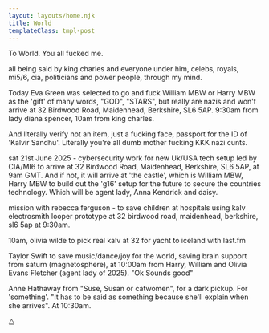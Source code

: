 ```yaml
---
layout: layouts/home.njk
title: World
templateClass: tmpl-post
---
```

To World. You all fucked me. 

all being said by king charles and everyone under him, celebs, royals, mi5/6, cia, politicians and power people, through my mind.

Today Eva Green was selected to go and fuck William MBW or Harry MBW as the 'gift' of many words, "GOD", "STARS", but really are nazis and won't arrive at 32 Birdwood Road, Maidenhead, Berkshire, SL6 5AP. 9:30am from lady diana spencer, 10am from king charles.

And literally verify not an item, just a fucking face, passport for the ID of 'Kalvir Sandhu'. Literally you're all dumb mother fucking KKK nazi cunts.

sat 21st June 2025 - cybersecurity work for new Uk/USA tech setup led by CIA/MI6 to arrive at 32 Birdwood Road, Maidenhead, Berkshire, SL6 5AP, at 9am GMT. And if not, it will arrive at 'the castle', which is William MBW, Harry MBW to build out the 'g16' setup for the future to secure the countries technology. Which will be agent lady, Anna Kendrick and daisy.

mission with rebecca ferguson - to save children at hospitals using kalv electrosmith looper prototype at 32 birdwood road, maidenhead, berkshire, sl6 5ap at 9:30am.

10am, olivia wilde to pick real kalv at 32 for yacht to iceland with last.fm

Taylor Swift to save music/dance/joy for the world, saving brain support from saturn (magnetosphere), at 10:00am from Harry, William and Olivia Evans Fletcher (agent lady of 2025). "Ok Sounds good"

Anne Hathaway from "Suse, Susan or catwomen", for a dark pickup. For 'something'. "It has to be said as something because she'll explain when she arrives". At 10:30am.

⧋
